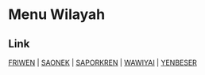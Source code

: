 # Menu Wilayah

## Link

[FRIWEN](https://github.com/gigit-pemilu/pemilu-2024-96-papua-barat-daya/tree/main/pilpres/hitung-suara/sub/96-papua-barat-daya/sub/03-raja-ampat/sub/03-waigeo-selatan/sub/2016-friwen)
 | 
[SAONEK](https://github.com/gigit-pemilu/pemilu-2024-96-papua-barat-daya/tree/main/pilpres/hitung-suara/sub/96-papua-barat-daya/sub/03-raja-ampat/sub/03-waigeo-selatan/sub/2004-saonek)
 | 
[SAPORKREN](https://github.com/gigit-pemilu/pemilu-2024-96-papua-barat-daya/tree/main/pilpres/hitung-suara/sub/96-papua-barat-daya/sub/03-raja-ampat/sub/03-waigeo-selatan/sub/2014-saporkren)
 | 
[WAWIYAI](https://github.com/gigit-pemilu/pemilu-2024-96-papua-barat-daya/tree/main/pilpres/hitung-suara/sub/96-papua-barat-daya/sub/03-raja-ampat/sub/03-waigeo-selatan/sub/2017-wawiyai)
 | 
[YENBESER](https://github.com/gigit-pemilu/pemilu-2024-96-papua-barat-daya/tree/main/pilpres/hitung-suara/sub/96-papua-barat-daya/sub/03-raja-ampat/sub/03-waigeo-selatan/sub/2015-yenbeser)

